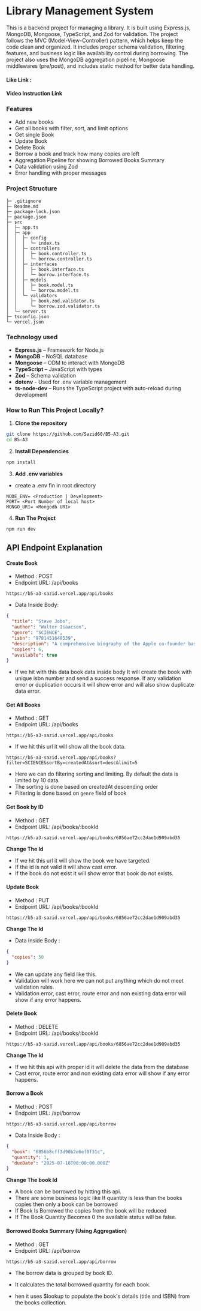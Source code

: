 # Library Management System

This is a backend project for managing a library. It is built using Express.js, MongoDB, Mongoose, TypeScript, and Zod for validation. The project follows the MVC (Model-View-Controller) pattern, which helps keep the code clean and organized. It includes proper schema validation, filtering features, and business logic like availability control during borrowing. The project also uses the MongoDB aggregation pipeline, Mongoose middlewares (pre/post), and includes static method for better data handling.

#### Like Link :

#### Video Instruction Link


### Features

- Add new books
- Get all books with filter, sort, and limit options
- Get single Book
- Update Book
- Delete Book
- Borrow a book and track how many copies are left
- Aggregation Pipeline for showing Borrowed Books Summary
- Data validation using Zod
- Error handling with proper messages

### Project Structure

```
├─ .gitignore
├─ Readme.md
├─ package-lock.json
├─ package.json
├─ src
│  ├─ app.ts
│  ├─ app
│  │  ├─ config
│  │  │  └─ index.ts
│  │  ├─ controllers
│  │  │  ├─ book.controller.ts
│  │  │  └─ borrow.controller.ts
│  │  ├─ interfaces
│  │  │  ├─ book.interface.ts
│  │  │  └─ borrow.interface.ts
│  │  ├─ models
│  │  │  ├─ book.model.ts
│  │  │  └─ borrow.model.ts
│  │  └─ validators
│  │     ├─ book.zod.validator.ts
│  │     └─ borrow.zod.validator.ts
│  └─ server.ts
├─ tsconfig.json
└─ vercel.json
```

### Technology used

- **Express.js** – Framework for Node.js
- **MongoDB** – NoSQL database
- **Mongoose** – ODM to interact with MongoDB
- **TypeScript** – JavaScript with types
- **Zod** – Schema validation
- **dotenv** - Used for .env variable management
- **ts-node-dev** – Runs the TypeScript project with auto-reload during development


### How to Run This Project Locally?

1. **Clone the repository**

```bash
git clone https://github.com/Sazid60/B5-A3.git
cd B5-A3
 ```
2. **Install Dependencies**

```bash
npm install
```

3. **Add .env variables**
- create a .env fin in root directory

```
NODE_ENV= <Production | Development>
PORT= <Port Number of local host>
MONGO_URI= <Mongodb URI>

```

4. **Run The Project**

```bash
npm run dev
```
## API Endpoint Explanation

#### Create Book

- Method : POST
- Endpoint URL: /api/books

```
https://b5-a3-sazid.vercel.app/api/books
```

- Data Inside Body:

```json
{
  "title": "Steve Jobs",
  "author": "Walter Isaacson",
  "genre": "SCIENCE",
  "isbn": "9781451648539",
  "description": "A comprehensive biography of the Apple co-founder based on interviews and insider accounts.",
  "copies": 6,
  "available": true
}

```

- If we hit with this data book data inside body It will create the book with unique isbn number and send a success response. If any validation error or duplication occurs it will show error and will also show duplicate data error.

#### Get All Books

- Method : GET 
- Endpoint URL: /api/books

```
https://b5-a3-sazid.vercel.app/api/books
```

- If we hit this url it will show all the book data. 

```
https://b5-a3-sazid.vercel.app/api/books?filter=SCIENCE&sortBy=createdAt&sort=desc&limit=5
```

- Here we can do filtering sorting and limiting. By default the data is limited by 10 data.
- The sorting is done based on createdAt descending order
- Filtering is done based on `genre` field of book



#### Get Book by ID

- Method : GET 
- Endpoint URL: /api/books/:bookId

```
https://b5-a3-sazid.vercel.app/api/books/6856ae72cc2dae1d909abd35
```
**Change The Id**

- If we hit this url it will show the book we have targeted. 
- If the id is not valid it will show cast error.
- If the book do not exist it will show error that book do not exists. 


#### Update Book

- Method : PUT
- Endpoint URL: /api/books/:bookId

```
https://b5-a3-sazid.vercel.app/api/books/6856ae72cc2dae1d909abd35
```
**Change The Id**

- Data Inside Body  : 

```json
{
  "copies": 50
}
```
- We can update any field like this.
- Validation will work here we can not put anything which do not meet validation rules.
- Validation error, cast error, route error and non existing data error will  show if any error happens. 


#### Delete Book

- Method : DELETE 
- Endpoint URL: /api/books/:bookId 

```
https://b5-a3-sazid.vercel.app/api/books/6856ae72cc2dae1d909abd35
```
**Change The Id**

- If we hit this api with proper id it will delete the data from the database
- Cast error, route error and non existing data error will  show if any error happens. 


#### Borrow a Book

- Method : POST 
- Endpoint URL: /api/borrow

```
https://b5-a3-sazid.vercel.app/api/borrow
```
- Data Inside Body  : 

```json
{
  "book": "6856b8cff3d90b2e6ef0f31c",
  "quantity": 1,
  "dueDate": "2025-07-18T00:00:00.000Z"
}
```
**Change The book Id**

- A book can be borrowed by hitting this api. 
- There are some business logic like If quantity is less than the books copies then only a book can be borrowed
- If Book Is Borrowed the copies from the book will be reduced
- If The Book Quantity Becomes 0 the available status will be false. 



#### Borrowed Books Summary (Using Aggregation)

- Method : GET 
- Endpoint URL: /api/borrow

```
https://b5-a3-sazid.vercel.app/api/borrow
```

- The borrow data is grouped by book ID.

- It calculates the total borrowed quantity for each book.

- hen it uses $lookup to populate the book's details (title and ISBN) from the books collection.

